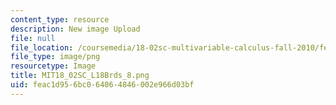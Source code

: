 ```yaml
---
content_type: resource
description: New image Upload
file: null
file_location: /coursemedia/18-02sc-multivariable-calculus-fall-2010/feac1d956bc064064846002e966d03bf_MIT18_02SC_L18Brds_8.png
file_type: image/png
resourcetype: Image
title: MIT18_02SC_L18Brds_8.png
uid: feac1d95-6bc0-6406-4846-002e966d03bf
---
```

